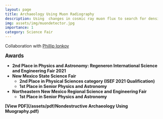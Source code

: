 ```yaml
---
layout: page
title: Archaeology Using Muon Radiography
description: Using  changes in cosmic ray muon flux to search for density irregularities in geographical structures
img: assets/img/muondetector.jpg
importance: 1
category: Science Fair
---
```


Collaboration with [Phillip Ionkov](http://phion.org/)

<b><big>Awards</big><b>
- **2nd Place in Physics and Astronomy:** Regeneron International Science and Engineering Fair 2021
- New Mexico State Science Fair
    - 2nd Place in Physical Sciences category (ISEF 2021 Qualification)
    - 1st Place in Senior Physics and Astronomy
- Northeastern New Mexico Regional Science and Engineering Fair
    - 1st Place in Senior Physics and Astronomy

[View PDF](/assets/pdf/Nondestructive Archaeology Using Muography.pdf)
<object data="/assets/pdf/Nondestructive Archaeology Using Muography.pdf" width="100%" height="550px">
    <embed src = "https://docs.google.com/viewer?url=https://anthonylestone.github.io/assets/pdf/Nondestructive%20Archaeology%20Using%20Muography.pdf&embedded=true" width = "100%" height = "550px"/>
</object>
